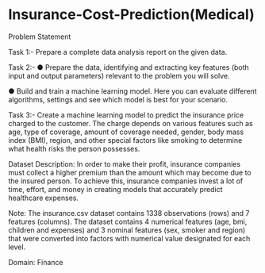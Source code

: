 # Insurance-Cost-Prediction(Medical)
Problem Statement

Task 1:- Prepare a complete data analysis report on the given data.

Task 2:-
● Prepare the data, identifying and extracting key features (both input and output
parameters) relevant to the problem you will solve.

● Build and train a machine learning model. Here you can evaluate different
algorithms, settings and see which model is best for your scenario.

Task 3:- Create a machine learning model to predict the insurance price charged to the
customer. The charge depends on various features such as age, type of coverage,
amount of coverage needed, gender, body mass index (BMI), region, and other special
factors like smoking to determine what health risks the person possesses.

Dataset Description:
In order to make their profit, insurance companies must collect a higher premium than
the amount which may become due to the insured person. To achieve this, insurance
companies invest a lot of time, effort, and money in creating models that accurately
predict healthcare expenses.

Note: The insurance.csv dataset contains 1338 observations (rows) and 7 features (columns). The
dataset contains 4 numerical features (age, bmi, children and expenses) and 3 nominal features
(sex, smoker and region) that were converted into factors with numerical value designated for each
level.

Domain: Finance
